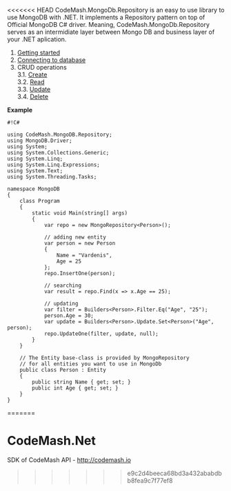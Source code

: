 <<<<<<< HEAD
CodeMash.MongoDb.Repository is an easy to use library to use MongoDB with .NET.
It implements a Repository pattern on top of Official MongoDB C# driver. Meaning, CodeMash.MongoDb.Repository serves as an intermidiate layer between Mongo DB and business layer of your .NET aplication.

1. [Getting started](https://bitbucket.org/justinas_jasiunas/test-for-wiki-documentation/wiki/Getting%20started%20)
2. [Connecting to database](https://bitbucket.org/justinas_jasiunas/test-for-wiki-documentation/wiki/Connecting%20to%20DB)
3. CRUD operations  
3.1. [Create](https://bitbucket.org/justinas_jasiunas/test-for-wiki-documentation/wiki/Create)  
3.2. [Read](https://bitbucket.org/justinas_jasiunas/test-for-wiki-documentation/wiki/Read)  
3.3. [Update](https://bitbucket.org/justinas_jasiunas/test-for-wiki-documentation/wiki/Update)  
3.4. [Delete](https://bitbucket.org/justinas_jasiunas/test-for-wiki-documentation/wiki/Delete)  

**Example**

```
#!C#

using CodeMash.MongoDB.Repository;
using MongoDB.Driver;
using System;
using System.Collections.Generic;
using System.Linq;
using System.Linq.Expressions;
using System.Text;
using System.Threading.Tasks;

namespace MongoDB
{
    class Program
    {
        static void Main(string[] args)
        {
            var repo = new MongoRepository<Person>();

            // adding new entity
            var person = new Person
            {
                Name = "Vardenis",
                Age = 25
            };
            repo.InsertOne(person);

            // searching
            var result = repo.Find(x => x.Age == 25);

            // updating
            var filter = Builders<Person>.Filter.Eq("Age", "25");
            person.Age = 30;
            var update = Builders<Person>.Update.Set<Person>("Age", person);
            repo.UpdateOne(filter, update, null);
        }
    }

    // The Entity base-class is provided by MongoRepository
    // for all entities you want to use in MongoDb
    public class Person : Entity
    {
        public string Name { get; set; }
        public int Age { get; set; }
    }
}
```
=======
# CodeMash.Net
SDK of CodeMash API - http://codemash.io
>>>>>>> e9c2d4beeca68bd3a432ababdbb8fea9c7f77ef8
